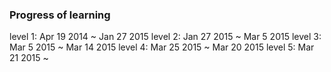 

### Progress of learning

level 1: Apr 19 2014 ~ Jan 27 2015
level 2: Jan 27 2015 ~ Mar  5 2015
level 3: Mar  5 2015 ~ Mar 14 2015
level 4: Mar 25 2015 ~ Mar 20 2015
level 5: Mar 21 2015 ~ 